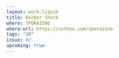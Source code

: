 ```yaml
---
layout: work.liquid
title: Barber Shock
where: SPORAZINE
where-url: https://nothnx.com/sporazine
tags: "20"
issue: #2
upcoming: true
---
```

